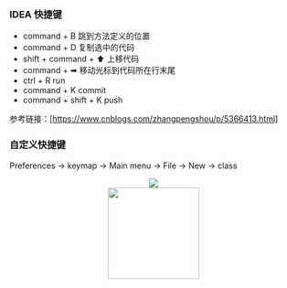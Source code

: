 ### IDEA 快捷键

* command + B 跳到方法定义的位置
* command + D 复制选中的代码
* shift + command + ⬆ 上移代码
* command + ➡ 移动光标到代码所在行末尾
* ctrl + R run 
* command + K commit
* command + shift + K push

参考链接：[https://www.cnblogs.com/zhangpengshou/p/5366413.html]

### 自定义快捷键  
Preferences -> keymap -> Main menu -> File -> New -> class 
<div align="center">

<img src = "https://raw.githubusercontent.com/Yunobububu/Pictures/master/Screenshot/MacPreference.png" >

</div> 

<div align ="center">

<img src = "https://raw.githubusercontent.com/Yunobububu/Pictures/master/Screenshot/KeyMap.png" height="160" wigth="90">

</div>